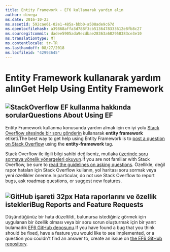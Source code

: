 ```yaml
---
title: Entity Framework - EF6 kullanarak yardım alın
author: divega
ms.date: 2016-10-23
ms.assetid: 592cae61-02e1-485a-bbb0-a508ade9c67d
ms.openlocfilehash: a39868affa3d788f3cb5136478333612e8fb8c27
ms.sourcegitcommit: dadee5905ada9ecdbae28363a682950383ce3e10
ms.translationtype: MT
ms.contentlocale: tr-TR
ms.lasthandoff: 08/27/2018
ms.locfileid: "42993645"
---
```

# <a name="get-help-using-entity-framework"></a><span data-ttu-id="36168-102">Entity Framework kullanarak yardım alın</span><span class="sxs-lookup"><span data-stu-id="36168-102">Get Help Using Entity Framework</span></span>
## <a name="stackoverflowef6mediastackoverflowpng-questions-about-using-ef"></a>![StackOverflow](~/ef6/media/stackoverflow.png) <span data-ttu-id="36168-104">EF kullanma hakkında sorular</span><span class="sxs-lookup"><span data-stu-id="36168-104">Questions About Using EF</span></span>  

<span data-ttu-id="36168-105">Entity Framework kullanma konusunda yardım almak için en iyi yolu [Stack Overflow sitesinde bir soru gönderin](http://stackoverflow.com/questions/ask) kullanarak **entity framework** etiketi.</span><span class="sxs-lookup"><span data-stu-id="36168-105">The best way to get help using Entity Framework is to [post a question on Stack Overflow](http://stackoverflow.com/questions/ask) using the **entity-framework** tag.</span></span>  

<span data-ttu-id="36168-106">Stack Overflow ile ilgili bilgi sahibi değilseniz, mutlaka [üzerinde soru sormaya yönelik yönergeleri okuyun](http://stackoverflow.com/help/asking).</span><span class="sxs-lookup"><span data-stu-id="36168-106">If you are not familiar with Stack Overflow, be sure to [read the guidelines on asking questions](http://stackoverflow.com/help/asking).</span></span> <span data-ttu-id="36168-107">Özellikle, değil rapor hataları için Stack Overflow kullanın, yol haritası soru sormak veya yeni özellikler önerme.</span><span class="sxs-lookup"><span data-stu-id="36168-107">In particular, do not use Stack Overflow to report bugs, ask roadmap questions, or suggest new features.</span></span>  

## <a name="github-mark-32pxef6mediagithub-mark-32pxpng-bug-reports-and-feature-requests"></a>![GitHub işareti 32px](~/ef6/media/github-mark-32px.png) <span data-ttu-id="36168-109">Hata raporlarını ve özellik istekleri</span><span class="sxs-lookup"><span data-stu-id="36168-109">Bug Reports and Feature Requests</span></span>  

<span data-ttu-id="36168-110">Düşündüğünüz bir hata düzeltildi, bulunursa istediğiniz görmek için uygulanan bir özellik olması veya bir soru sorun oluşturmak için bir yanıt bulamadık [EF6 GitHub deposunu](https://github.com/aspnet/EntityFramework6/issues).</span><span class="sxs-lookup"><span data-stu-id="36168-110">If you have found a bug that you think should be fixed, have a feature you would like to see implemented, or a question you couldn't find an answer to, create an issue on [the EF6 GitHub repository](https://github.com/aspnet/EntityFramework6/issues).</span></span>
